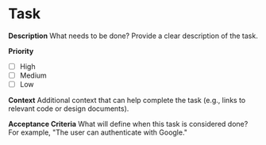 # Task

**Description**
What needs to be done? Provide a clear description of the task.

**Priority**
- [ ] High
- [ ] Medium
- [ ] Low

**Context**
Additional context that can help complete the task (e.g., links to relevant code or design documents).

**Acceptance Criteria**
What will define when this task is considered done? For example, "The user can authenticate with Google."
